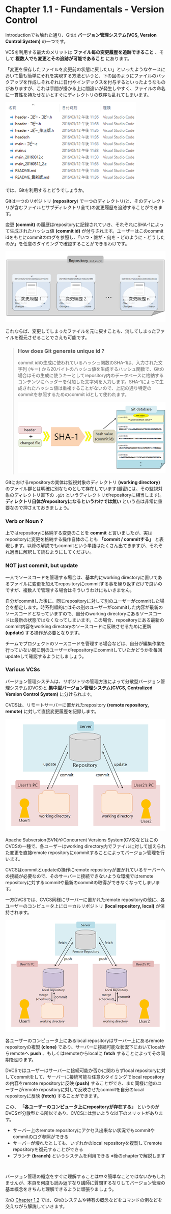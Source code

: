 Chapter 1.1 - Fundamentals - Version Control
=======

Introductionでも触れた通り、Gitは **バージョン管理システム(VCS, Version Control System)** の一つです。

VCSを利用する最大のメリットは **ファイル毎の変更履歴を追跡できること** 、そして **複数人でも変更とその追跡が可能であること** にあります。

「変更を保存したファイルを変更前の状態に戻したい」といったようなケースにおいて最も簡単にそれを実現する方法というと、下の図のようにファイルのバックアップを作成しそれぞれに日付やインデックスを付与するといったようなものがありますが、これは手間が掛かる上に間違いが発生しやすく、ファイルの命名に一貫性を持たせないとすぐにディレクトリの秩序も乱れてしまいます。

![files](./img/files.png)

では、Gitを利用するとどうでしょうか。

Gitは一つのリポジトリ **(repository**) で一つのディレクトリ(と、そのディレクトリが含むファイルとサブディレクトリ全て)の変更履歴を追跡することができます。

変更 **(commit)** の履歴はrepositoryに記録されていき、それぞれにSHA-1によって生成されたハッシュ値 **(commit id)** が付与されます。ユーザーはこのcommit idをもとにcommitのログを参照し、「いつ・誰が・何を・どのように・どうしたのか」を任意のタイミングで確認することができるわけです。

![repository](./img/repository.png)

これならば、変更してしまったファイルを元に戻すことも、消してしまったファイルを復元させることでさえも可能です。

>### How does Git generate unique id ?
>
>commit idの生成に使われているハッシュ関数のSHA-1は、入力された文字列 (キー) から20バイトのハッシュ値を生成するハッシュ関数で、Gitの場合はその生成に使うキーとしてrepository内のデータベースに格納するコンテンツにヘッダーを付加した文字列を入力します。SHA-1によって生成されたハッシュ値は重複することがないので、上記の通り特定のcommitを参照するためのcommit idとして使われます。
>
>![hash](./img/hash.png)

Gitにおけるrepositoryの実体は監視対象のディレクトリ **(working directory)** のファイル群とは明確に別なものとして存在しています(厳密には、その監視対象のディレクトリ直下の `.git` というディレクトリがrepositoryに相当します)。 **ディレクトリ自体がrepositoryになるというわけでは無い** という点は非常に重要なので押さえておきましょう。

### Verb or Noun ?

上ではrepositoryに格納する変更のことを **commit** と言いましたが、実はrepositoryに変更を格納する操作自体のことも **「commit / commitする」** と表現します。以降の解説でもcommitという単語はたくさん出てきますが、それぞれ適当に解釈して読むようにしてください。

### NOT just commit, but update

一人でソースコードを管理する場合は、基本的にworking directoryに置いてあるファイルに変更を加えてrepositoryにcommitする事を繰り返すだけで良いのですが、複数人で管理する場合はそういうわけにもいきません。

自分がcommitした後に、同じrepositoryに対して別のユーザーがcommitした場合を想定します。時系列順的にはその別のユーザーがcommitした内容が最新のソースコードとなっていますので、自分のworking directoryにあるソースコードは最新の状態ではなくなってしまいます。この場合、repositoryにある最新のcommit内容をworking directoryのソースコードに反映させるために更新 **(update)** する操作が必要となります。

チームでプロジェクトのソースコードを管理する場合などは、自分が編集作業を行っていない間に別のユーザーがrepositoryにcommitしていたかどうかを毎回updateして確認するようにしましょう。

### Various VCSs

バージョン管理システムは、リポジトリの管理方法によって分散型バージョン管理システム(DVCS)と **集中型バージョン管理システム(CVCS, Centralized Version Control System)** に分けられます。

CVCSは、リモートサーバーに置かれたrepository **(remote repository, remote)** に対して直接変更履歴を記録します。

![cvcs](./img/cvcs.png)

Apache Subversion(SVN)やConcurrent Versions System(CVS)などはこのCVCSの一種で、各ユーザーはworking directory内でファイルに対して加えられた変更を直接remote repositoryにcommitすることによってバージョン管理を行います。

CVCSはcommitとupdateの操作にremote repositoryが置かれているサーバーへの接続が必要なので、そのサーバーに接続できないような環境ではremote repositoryに対するcommitや最新のcommitの取得ができなくなってしまいます。

一方DVCSでは、CVCS同様にサーバーに置かれたremote repositoryの他に、各ユーザーのコンピュータ上にローカルリポジトリ **(local repository, local)** が保持されます。

![dvcs](./img/dvcs.png)

各ユーザーのコンピュータ上にあるlocal repositoryはサーバー上にあるremote repositoryの複製 **(clone)** であり、サーバーに接続可能な状況下においてlocalからremoteへ **push** 、もしくはremoteからlocalに **fetch** することによってその同期を図ります。

DVCSではユーザーはサーバーに接続可能か否かに関わらずlocal repositoryに対してcommitをして、サーバーに接続可能な任意のタイミングでlocal repositoryの内容をremote repositoryに反映 **(push)** することができ、また同様に他のユーザーがremote repositoryに対して反映させたcommitを自分のlocal repositoryに反映 **(fetch)** することができます。

この、 **「各ユーザーのコンピュータ上にrepositoryが存在する」** というのがDVCSが分散型たる所以であり、CVCSには無いような以下のメリットがあります。

* サーバー上のremote repositoryにアクセス出来ない状況でもcommitやcommitのログ参照ができる
* サーバーが壊れたとしても、いずれかのlocal repositoryを複製してremote repositoryを復元することができる
* ブランチ **(branch)** というシステムを利用できる ※後のchapterで解説します

<br>

バージョン管理の概念をすぐに理解することは中々簡単なことではないかもしれませんが、本頁を何度も読み返すなり講師に質問するなりしてバージョン管理の基本概念をきちんと理解できるように頑張りましょう。

次の [Chapter 1.2](./01_2.md) では、Gitのシステムや特有の概念などをコマンドの例などを交えながら解説していきます。
